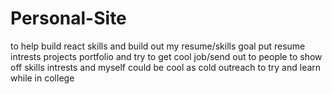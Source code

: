 # Personal-Site
to help build react skills and build out my resume/skills
goal put resume intrests projects portfolio and try to get cool job/send out to people to show off skills intrests and myself
could be cool as cold outreach to try and learn while in college
